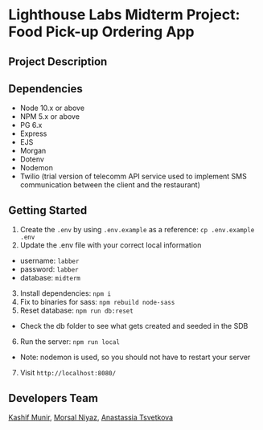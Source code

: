 # Lighthouse Labs Midterm Project: Food Pick-up Ordering App

## Project Description








## Dependencies

- Node 10.x or above
- NPM 5.x or above
- PG 6.x
- Express
- EJS
- Morgan
- Dotenv
- Nodemon
- Twilio (trial version of telecomm API service used to implement SMS communication between the client and the restaurant)


## Getting Started

1. Create the `.env` by using `.env.example` as a reference: `cp .env.example .env`
2. Update the .env file with your correct local information 
  - username: `labber` 
  - password: `labber` 
  - database: `midterm`
3. Install dependencies: `npm i`
4. Fix to binaries for sass: `npm rebuild node-sass`
5. Reset database: `npm run db:reset`
  - Check the db folder to see what gets created and seeded in the SDB
6. Run the server: `npm run local`
  - Note: nodemon is used, so you should not have to restart your server
7. Visit `http://localhost:8080/`

## Developers Team

[Kashif Munir](https://github.com/kmunirpm), [Morsal Niyaz](https://github.com/MorsalN), [Anastassia Tsvetkova](https://github.com/Nastik2021)


